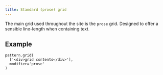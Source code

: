 ```yaml
---
title: Standard (prose) grid
---
```

The main grid used throughout the site is the `prose` grid. Designed to offer a sensible line-length when containing text.

## Example

```
pattern.grid(
  ['<div>grid contents</div>'],
  modifier='prose'
)
```
